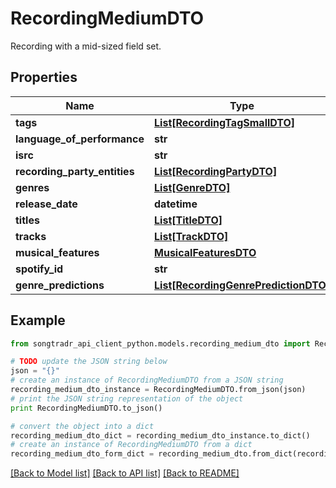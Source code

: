 # RecordingMediumDTO

Recording with a mid-sized field set.

## Properties
Name | Type | Description | Notes
------------ | ------------- | ------------- | -------------
**tags** | [**List[RecordingTagSmallDTO]**](RecordingTagSmallDTO.md) |  | [optional] 
**language_of_performance** | **str** |  | [optional] 
**isrc** | **str** |  | 
**recording_party_entities** | [**List[RecordingPartyDTO]**](RecordingPartyDTO.md) |  | [optional] 
**genres** | [**List[GenreDTO]**](GenreDTO.md) |  | [optional] 
**release_date** | **datetime** |  | [optional] 
**titles** | [**List[TitleDTO]**](TitleDTO.md) |  | [optional] 
**tracks** | [**List[TrackDTO]**](TrackDTO.md) |  | [optional] 
**musical_features** | [**MusicalFeaturesDTO**](MusicalFeaturesDTO.md) |  | [optional] 
**spotify_id** | **str** |  | [optional] 
**genre_predictions** | [**List[RecordingGenrePredictionDTO]**](RecordingGenrePredictionDTO.md) |  | [optional] 

## Example

```python
from songtradr_api_client_python.models.recording_medium_dto import RecordingMediumDTO

# TODO update the JSON string below
json = "{}"
# create an instance of RecordingMediumDTO from a JSON string
recording_medium_dto_instance = RecordingMediumDTO.from_json(json)
# print the JSON string representation of the object
print RecordingMediumDTO.to_json()

# convert the object into a dict
recording_medium_dto_dict = recording_medium_dto_instance.to_dict()
# create an instance of RecordingMediumDTO from a dict
recording_medium_dto_form_dict = recording_medium_dto.from_dict(recording_medium_dto_dict)
```
[[Back to Model list]](../README.md#documentation-for-models) [[Back to API list]](../README.md#documentation-for-api-endpoints) [[Back to README]](../README.md)



